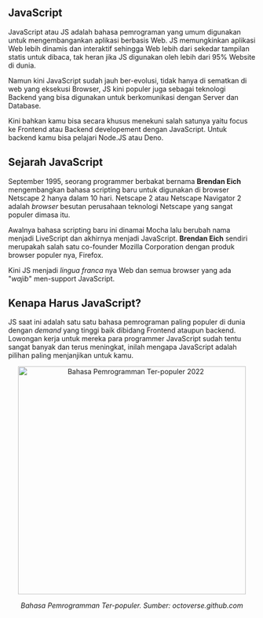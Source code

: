 ## JavaScript

JavaScript atau JS adalah bahasa pemrograman yang umum digunakan untuk mengembangankan aplikasi berbasis Web. JS memungkinkan aplikasi Web lebih dinamis dan interaktif sehingga Web lebih dari sekedar tampilan statis untuk dibaca, tak heran jika JS digunakan oleh lebih dari 95% Website di dunia.

Namun kini JavaScript sudah jauh ber-evolusi, tidak hanya di sematkan di web yang eksekusi Browser, JS kini populer juga sebagai teknologi Backend yang bisa digunakan untuk berkomunikasi dengan Server dan Database.

Kini bahkan kamu bisa secara khusus menekuni salah satunya yaitu focus ke Frontend atau Backend developement dengan JavaScript. Untuk backend kamu bisa pelajari Node.JS atau Deno.

## Sejarah JavaScript

September 1995, seorang programmer berbakat bernama **Brendan Eich** mengembangkan bahasa scripting baru untuk digunakan di browser Netscape 2 hanya dalam 10 hari. Netscape 2 atau Netscape Navigator 2 adalah *browser* besutan perusahaan teknologi Netscape yang sangat populer dimasa itu.

Awalnya bahasa scripting baru ini dinamai Mocha lalu berubah nama menjadi LiveScript dan akhirnya menjadi JavaScript. **Brendan Eich** sendiri merupakah salah satu co-founder Mozilla Corporation dengan produk browser populer nya, Firefox.

Kini JS menjadi _lingua franca_ nya Web dan semua browser yang ada "_wajib_" men-support JavaScript.

## Kenapa Harus JavaScript?

JS saat ini adalah satu satu bahasa pemrograman paling populer di dunia dengan _demand_ yang tinggi baik dibidang Frontend ataupun backend. Lowongan kerja untuk mereka para programmer JavaScript sudah tentu sangat banyak dan terus meningkat, inilah mengapa JavaScript adalah pilihan paling menjanjikan untuk kamu.

<div align="center">
<img width="464" alt="Bahasa Pemrogramman Ter-populer 2022" src="https://user-images.githubusercontent.com/3906229/210478432-bf7806a8-def4-4781-9683-88d12f656f95.PNG">
</div>

<p align="center"><i>Bahasa Pemrogramman Ter-populer. Sumber: octoverse.github.com</i></p>

